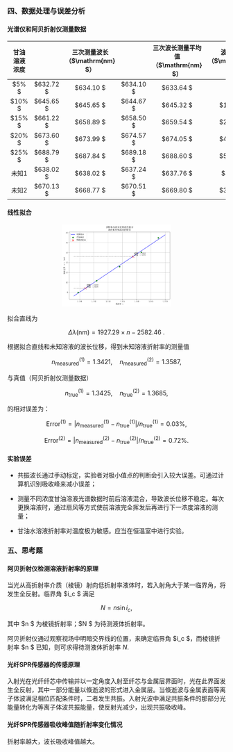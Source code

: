 ### 四、数据处理与误差分析

#### 光谱仪和阿贝折射仪测量数据

|甘油溶液浓度||三次测量波长（$\mathrm{nm} $）||三次波长测量平均值（$\mathrm{nm} $）|波长位移（$\mathrm{nm} $）|折射率|
|:---:|:---:|:---:|:---:|:---:|:---:|:---:|
|$5\% $|$632.72 $|$634.10 $|$634.10 $|$633.64 $|$0 $|$1.3395 $|
|$10\% $|$645.65 $|$645.65 $|$644.67 $|$645.32 $|$11.68 $|$1.3460 $|
|$15\% $|$661.22 $|$658.89 $|$658.50 $|$659.54 $|$25.90 $|$1.3540 $|
|$20\% $|$673.60 $|$673.99 $|$674.57 $|$674.05 $|$40.41 $|$1.3616 $|
|$25\% $|$688.79 $|$687.84 $|$689.18 $|$688.60 $|$54.96 $|$1.3676 $|
|未知1|$638.02 $|$638.02 $|$637.24 $|$637.76 $|$4.12 $|$1.3425 $|
|未知2|$670.13 $|$668.77 $|$670.51 $|$669.80 $|$36.16 $|$1.3685 $|

#### 线性拟合

<p align="center">
  <img src="fig/fig1.png" alt="" width="50%">
</p>

拟合直线为

$$
\Delta \lambda(\mathrm{nm})
=1927.29 \times n - 2582.46~.
$$

根据拟合直线和未知溶液的波长位移，得到未知溶液折射率的测量值

$$
n^{(1)}_{\mathrm{measured}}
=1.3421,\quad
n^{(2)}_{\mathrm{measured}}
=1.3587,
$$

与真值（阿贝折射仪测量数据）

$$
n^{(1)}_{\mathrm{true}}
=1.3425,\quad
n^{(2)}_{\mathrm{true}}
=1.3685,
$$

的相对误差为：

$$
\mathrm{Error}^{(1)}
=\left|n^{(1)}_{\mathrm{measured}}-n^{(1)}_{\mathrm{true}} \right| \bigg/ n^{(1)}_{\mathrm{true}}
=0.03\%,
$$

$$
\mathrm{Error}^{(2)}
=\left|n^{(2)}_{\mathrm{measured}}-n^{(2)}_{\mathrm{true}} \right| \bigg/ n^{(2)}_{\mathrm{true}}
=0.72\%.
$$

#### 实验误差

- 共振波长通过手动标定，实验者对极小值点的判断会引入较大误差。可通过计算机识别吸收峰来减小误差；

- 测量不同浓度甘油溶液光谱数据时前后溶液混合，导致波长位移不稳定。每次更换溶液时，通过扇风等方式使前溶液完全挥发后再进行下一浓度溶液的测量；

- 甘油水溶液折射率对温度极为敏感。应当在恒温室中进行实验。

### 五、思考题

#### 阿贝折射仪检测溶液折射率的原理

当光从高折射率介质（棱镜）射向低折射率液体时，若入射角大于某一临界角，将发生全反射。临界角 $i_c $ 满足

$$
N
=n \sin i_c,
$$

其中 $n $ 为棱镜折射率；$N $ 为待测液体折射率。

阿贝折射仪通过观察视场中明暗交界线的位置，来确定临界角 $i_c $，而棱镜折射率 $n $ 已知，则可求得待测液体折射率 $N .$

#### 光纤SPR传感器的传感原理

入射光在光纤纤芯中传输并以一定角度入射至纤芯与金属层界面时，光在此界面发生全反射，其中一部分能量以倏逝波的形式进入金属层。当倏逝波与金属表面等离子体波满足相位匹配条件时，二者发生共振。入射光波中满足共振条件的那部分光能量转化为等离子体波共振能量，使反射光减少，出现共振吸收峰。

#### 光纤SPR传感器吸收峰值随折射率变化情况

折射率越大，波长吸收峰值越大。